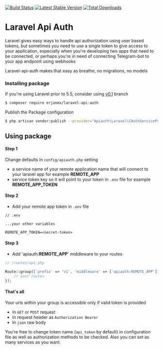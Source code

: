 <!--
  Title: Laravel API-Auth
  Description: Dead simple Laravel api authorization middleware
  Author: erjanmx
  -->
  
[![Build Status](https://travis-ci.org/erjanmx/laravel-api-auth.svg?branch=master)](https://travis-ci.org/erjanmx/laravel-api-auth)
[![Latest Stable Version](https://poser.pugx.org/erjanmx/laravel-api-auth/v/stable)](https://packagist.org/packages/erjanmx/laravel-api-auth) 
[![Total Downloads](https://poser.pugx.org/erjanmx/laravel-api-auth/downloads)](https://packagist.org/packages/erjanmx/laravel-api-auth)

# Laravel Api Auth

Laravel gives easy ways to handle api authorization using user based tokens, but sometimes you need to use a single token to give access to your application, especially when you're developing two apps that need to be connected, or perhaps you're in need of connecting Telegram-bot to your app endpoint using webhooks

Laravel-api-auth makes that easy as breathe, no migrations, no models

### Installing package

If you're using Laravel prior to 5.5, consider using [v0.1](https://github.com/erjanmx/laravel-api-auth/tree/v0.1) branch

```bash
$ composer require erjanmx/laravel-api-auth
```

Publish the Package configuration

```bash
$ php artisan vendor:publish --provider="Apiauth\Laravel\CAuthServiceProvider"
```


## Using package

#### Step 1

Change defaults in `config/apiauth.php` setting

- a service name of your remote application name that will connect to your laravel app for example **REMOTE_APP**
- service token key so it will point to your token in `.env` file for example **REMOTE_APP_TOKEN**

#### Step 2

- Add your remote app token in `.env` file
```
// .env

...your other variables

REMOTE_APP_TOKEN=<secret-token>
```

#### Step 3

- Add 'apiauth:**REMOTE_APP**' middleware to your routes
```php
// /routes/api.php

Route::group(['prefix' => 'v1', 'middleware' => ['apiauth:REMOTE_APP']], function () {
    // your routes
});
```

#### That's all

Your urls within your group is accessible only if valid token is provided

- In `GET` or `POST` request
- In request header as `Authorization Bearer`
- In `json` raw body

You're free to change token name (`api_token` by default) in configuration file as well as
authorization methods to be checked. 
Also you can set as many services as you want.
